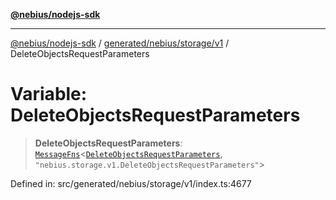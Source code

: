 [**@nebius/nodejs-sdk**](../../../../../README.md)

---

[@nebius/nodejs-sdk](../../../../../README.md) / [generated/nebius/storage/v1](../README.md) / DeleteObjectsRequestParameters

# Variable: DeleteObjectsRequestParameters

> **DeleteObjectsRequestParameters**: [`MessageFns`](../../../../../runtime/protos/core/interfaces/MessageFns.md)\<[`DeleteObjectsRequestParameters`](../interfaces/DeleteObjectsRequestParameters.md), `"nebius.storage.v1.DeleteObjectsRequestParameters"`\>

Defined in: src/generated/nebius/storage/v1/index.ts:4677
